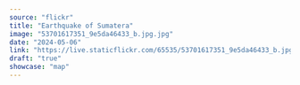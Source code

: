 ```yaml
---
source: "flickr"
title: "Earthquake of Sumatera"
image: "53701617351_9e5da46433_b.jpg.jpg"
date: "2024-05-06"
link: "https://live.staticflickr.com/65535/53701617351_9e5da46433_b.jpg"
draft: "true"
showcase: "map"
---
```

